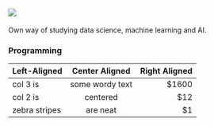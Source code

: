 ![](https://raw.githubusercontent.com/VolodymyrGavrysh/My_RoadMap_Data_Science/master/books_to_read/ai.jpg)
===============================================================================================================================
Own way of studying data science, machine learning and AI.
### Programming 

| Left-Aligned  | Center Aligned  | Right Aligned |
| :------------ |:---------------:| -----:        |
| col 3 is      | some wordy text | $1600         |
| col 2 is      | centered        |   $12         |
| zebra stripes | are neat        |    $1         |
